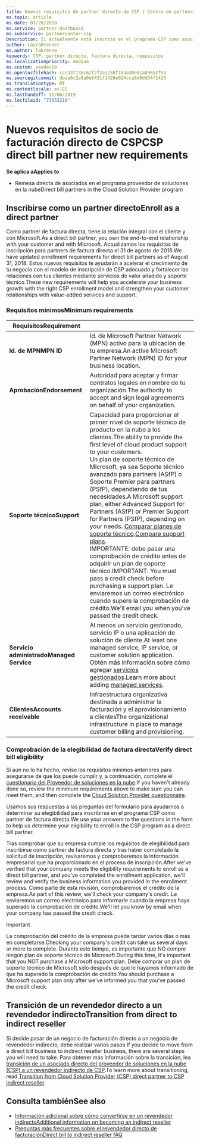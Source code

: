 ```yaml
---
title: Nuevos requisitos de partner directo de CSP | Centro de partners
ms.topic: article
ms.date: 03/20/2018
ms.service: partner-dashboard
ms.subservice: partnercenter-csp
Description: Si actualmente está inscrito en el programa CSP como asociado directo, debe prepararse para cumplir estos requisitos actualizados de soporte técnico y servicios.
author: LauraBrenner
ms.author: labrenne
keywords: CSP, partner directo, factura directa, requisitos
ms.localizationpriority: medium
ms.custom: seodec18
ms.openlocfilehash: ccc337138c62f2f2a1258f183a30e0ca09652f53
ms.sourcegitcommit: dbaa6c2e8a0e6431f1420e024cca6d0dd54f1425
ms.translationtype: MT
ms.contentlocale: es-ES
ms.lasthandoff: 11/06/2019
ms.locfileid: "73653219"
---
```

# <a name="csp-direct-bill-partner-new-requirements"></a><span data-ttu-id="a1bc3-104">Nuevos requisitos de socio de facturación directo de CSP</span><span class="sxs-lookup"><span data-stu-id="a1bc3-104">CSP direct bill partner new requirements</span></span>

<span data-ttu-id="a1bc3-105">**Se aplica a**</span><span class="sxs-lookup"><span data-stu-id="a1bc3-105">**Applies to**</span></span>

- <span data-ttu-id="a1bc3-106">Remesa directa de asociados en el programa proveedor de soluciones en la nube</span><span class="sxs-lookup"><span data-stu-id="a1bc3-106">Direct bill partners in the Cloud Solution Provider program</span></span>

## <a name="enroll-as-a-direct-partner"></a><span data-ttu-id="a1bc3-107">Inscribirse como un partner directo</span><span class="sxs-lookup"><span data-stu-id="a1bc3-107">Enroll as a direct partner</span></span>

<span data-ttu-id="a1bc3-108">Como partner de factura directa, tiene la relación integral con el cliente y con Microsoft.</span><span class="sxs-lookup"><span data-stu-id="a1bc3-108">As a direct bill partner, you own the end-to-end relationship with your customer and with Microsoft.</span></span> <span data-ttu-id="a1bc3-109">Actualizamos los requisitos de inscripción para partners de factura directa el 31 de agosto de 2018.</span><span class="sxs-lookup"><span data-stu-id="a1bc3-109">We have updated enrollment requirements for direct bill partners as of August 31, 2018.</span></span> <span data-ttu-id="a1bc3-110">Estos nuevos requisitos te ayudarán a acelerar el crecimiento de tu negocio con el modelo de inscripción de CSP adecuado y fortalecer las relaciones con tus clientes mediante servicios de valor añadido y soporte técnico.</span><span class="sxs-lookup"><span data-stu-id="a1bc3-110">These new requirements will help you accelerate your business growth with the right CSP enrollment model and strengthen your customer relationships with value-added services and support.</span></span>

### <a name="minimum-requirements"></a><span data-ttu-id="a1bc3-111">Requisitos mínimos</span><span class="sxs-lookup"><span data-stu-id="a1bc3-111">Minimum requirements</span></span>

|<span data-ttu-id="a1bc3-112">**Requisitos**</span><span class="sxs-lookup"><span data-stu-id="a1bc3-112">**Requirement**</span></span>|                             |
|--------------------------------|--------------------------------------------------------------|
|<span data-ttu-id="a1bc3-113">**Id. de MPN**</span><span class="sxs-lookup"><span data-stu-id="a1bc3-113">**MPN ID**</span></span>   |<span data-ttu-id="a1bc3-114">Id. de Microsoft Partner Network (MPN) activo para la ubicación de tu empresa.</span><span class="sxs-lookup"><span data-stu-id="a1bc3-114">An active Microsoft Partner Network (MPN) ID for your business location.</span></span>    |
|<span data-ttu-id="a1bc3-115">**Aprobación**</span><span class="sxs-lookup"><span data-stu-id="a1bc3-115">**Endorsement**</span></span>   |<span data-ttu-id="a1bc3-116">Autoridad para aceptar y firmar contratos legales en nombre de tu organización.</span><span class="sxs-lookup"><span data-stu-id="a1bc3-116">The authority to accept and sign legal agreements on behalf of your organization.</span></span>|
|<span data-ttu-id="a1bc3-117">**Soporte técnico**</span><span class="sxs-lookup"><span data-stu-id="a1bc3-117">**Support**</span></span>   |<span data-ttu-id="a1bc3-118">Capacidad para proporcionar el primer nivel de soporte técnico de producto en la nube a los clientes.</span><span class="sxs-lookup"><span data-stu-id="a1bc3-118">The ability to provide the first level of cloud product support to your customers.</span></span> <br><span data-ttu-id="a1bc3-119">Un plan de soporte técnico de Microsoft, ya sea Soporte técnico avanzado para partners (ASfP) o Soporte Premier para partners (PSfP), dependiendo de tus necesidades.</span><span class="sxs-lookup"><span data-stu-id="a1bc3-119">A Microsoft support plan, either Advanced Support for Partners (ASfP) or Premier Support for Partners (PSfP), depending on your needs.</span></span> <span data-ttu-id="a1bc3-120">[Comparar planes de soporte técnico](https://partner.microsoft.com/support/partnersupport).</span><span class="sxs-lookup"><span data-stu-id="a1bc3-120">[Compare support plans](https://partner.microsoft.com/support/partnersupport).</span></span><br> <span data-ttu-id="a1bc3-121">IMPORTANTE: debe pasar una comprobación de crédito antes de adquirir un plan de soporte técnico.</span><span class="sxs-lookup"><span data-stu-id="a1bc3-121">IMPORTANT: You must pass a credit check before purchasing a support plan.</span></span> <span data-ttu-id="a1bc3-122">Le enviaremos un correo electrónico cuando supere la comprobación de crédito.</span><span class="sxs-lookup"><span data-stu-id="a1bc3-122">We'll email you when you've passed the credit check.</span></span> |
|<span data-ttu-id="a1bc3-123">**Servicio administrado**</span><span class="sxs-lookup"><span data-stu-id="a1bc3-123">**Managed Service**</span></span>   |<span data-ttu-id="a1bc3-124">Al menos un servicio gestionado, servicio IP o una aplicación de solución de cliente.</span><span class="sxs-lookup"><span data-stu-id="a1bc3-124">At least one managed service, IP service, or customer solution application.</span></span> <span data-ttu-id="a1bc3-125">Obtén más información sobre cómo agregar [servicios gestionados](https://partner.microsoft.com/business-opportunities/managed-services-provider).</span><span class="sxs-lookup"><span data-stu-id="a1bc3-125">Learn more about adding [managed services](https://partner.microsoft.com/business-opportunities/managed-services-provider).</span></span>|
|<span data-ttu-id="a1bc3-126">**Clientes**</span><span class="sxs-lookup"><span data-stu-id="a1bc3-126">**Accounts receivable**</span></span> |<span data-ttu-id="a1bc3-127">Infraestructura organizativa destinada a administrar la facturación y el aprovisionamiento a clientes</span><span class="sxs-lookup"><span data-stu-id="a1bc3-127">The organizational infrastructure in place to manage customer billing and provisioning.</span></span>

### <a name="verify-direct-bill-eligibility"></a><span data-ttu-id="a1bc3-128">Comprobación de la elegibilidad de factura directa</span><span class="sxs-lookup"><span data-stu-id="a1bc3-128">Verify direct bill eligibility</span></span>

<span data-ttu-id="a1bc3-129">Si aún no lo ha hecho, revise los requisitos mínimos anteriores para asegurarse de que los puede cumplir y, a continuación, complete el [cuestionario del Proveedor de soluciones en la nube](https://partner.microsoft.com/cloud-solution-provider/assessment).</span><span class="sxs-lookup"><span data-stu-id="a1bc3-129">If you haven't already done so, review the minimum requirements above to make sure you can meet them, and then complete the [Cloud Solution Provider questionnaire](https://partner.microsoft.com/cloud-solution-provider/assessment).</span></span>

<span data-ttu-id="a1bc3-130">Usamos sus respuestas a las preguntas del formulario para ayudarnos a determinar su elegibilidad para inscribirse en el programa CSP como partner de factura directa.</span><span class="sxs-lookup"><span data-stu-id="a1bc3-130">We use your answers to the questions in the form to help us determine your eligibility to enroll in the CSP program as a direct bill partner.</span></span>

<span data-ttu-id="a1bc3-131">Tras comprobar que su empresa cumple los requisitos de elegibilidad para inscribirse como partner de factura directa y tras haber completado la solicitud de inscripción, revisaremos y comprobaremos la información empresarial que ha proporcionado en el proceso de inscripción.</span><span class="sxs-lookup"><span data-stu-id="a1bc3-131">After we've verified that your company meets the eligibility requirements to enroll as a direct bill partner, and you've completed the enrollment application, we'll review and verify the business information you provided in the enrollment process.</span></span> <span data-ttu-id="a1bc3-132">Como parte de esta revisión, comprobaremos el crédito de la empresa.</span><span class="sxs-lookup"><span data-stu-id="a1bc3-132">As part of this review, we'll check your company's credit.</span></span> <span data-ttu-id="a1bc3-133">Le enviaremos un correo electrónico para informarle cuando la empresa haya superado la comprobación de crédito.</span><span class="sxs-lookup"><span data-stu-id="a1bc3-133">We'll let you know by email when your company has passed the credit check.</span></span>

>[!IMPORTANT]
><span data-ttu-id="a1bc3-134">La comprobación del crédito de la empresa puede tardar varios días o más en completarse.</span><span class="sxs-lookup"><span data-stu-id="a1bc3-134">Checking your company's credit can take us several days or more to complete.</span></span> <span data-ttu-id="a1bc3-135">Durante este tiempo, es importante que NO compre ningún plan de soporte técnico de Microsoft.</span><span class="sxs-lookup"><span data-stu-id="a1bc3-135">During this time, it's important that you NOT purchase a Microsoft support plan.</span></span> <span data-ttu-id="a1bc3-136">Debe comprar un plan de soporte técnico de Microsoft solo después de que le hayamos informado de que ha superado la comprobación de crédito.</span><span class="sxs-lookup"><span data-stu-id="a1bc3-136">You should purchase a Microsoft support plan only after we've informed you that you've passed the credit check.</span></span>

## <a name="transition-from-direct-to-indirect-reseller"></a><span data-ttu-id="a1bc3-137">Transición de un revendedor directo a un revendedor indirecto</span><span class="sxs-lookup"><span data-stu-id="a1bc3-137">Transition from direct to indirect reseller</span></span>

<span data-ttu-id="a1bc3-138">Si decide pasar de un negocio de facturación directo a un negocio de revendedor indirecto, debe realizar varios pasos.</span><span class="sxs-lookup"><span data-stu-id="a1bc3-138">If you decide to move from a direct bill business to indirect reseller business, there are several steps you will need to take.</span></span> <span data-ttu-id="a1bc3-139">Para obtener más información sobre la transición, lea [transición de un asociado directo del proveedor de soluciones en la nube (CSP) a un revendedor indirecto de CSP](transition-direct-to-indirect.md).</span><span class="sxs-lookup"><span data-stu-id="a1bc3-139">To learn more about transitioning, read [Transition from Cloud Solution Provider (CSP) direct partner to CSP indirect reseller](transition-direct-to-indirect.md).</span></span> 

## <a name="see-also"></a><span data-ttu-id="a1bc3-140">Consulta también</span><span class="sxs-lookup"><span data-stu-id="a1bc3-140">See also</span></span>

- [<span data-ttu-id="a1bc3-141">Información adicional sobre cómo convertirse en un revendedor indirecto</span><span class="sxs-lookup"><span data-stu-id="a1bc3-141">Additional information on becoming an indirect reseller</span></span>](https://assetsprod.microsoft.com/csp-directbill-to-indirect-transition.pdf)
- [<span data-ttu-id="a1bc3-142">Preguntas más frecuentes sobre el revendedor directo de facturación</span><span class="sxs-lookup"><span data-stu-id="a1bc3-142">Direct bill to indirect reseller fAQ</span></span>](https://assetsprod.microsoft.com/mpn/direct-bill-partner-faq.pdf)
